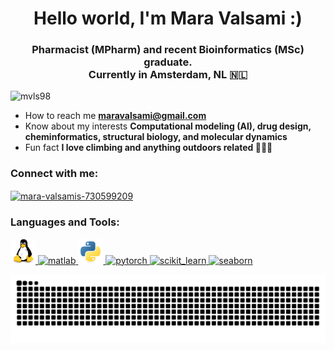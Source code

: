 <h1 align="center">Hello world, I'm Mara Valsami :) </h1>
<h3 align="center">Pharmacist (MPharm) and recent Bioinformatics (MSc) graduate. <br> Currently in Amsterdam, NL 🇳🇱 </h3>

<p align="left"> <img src="https://komarev.com/ghpvc/?username=mvls98&label=Profile%20views&color=0e75b6&style=flat" alt="mvls98" /> </p>

- How to reach me **maravalsami@gmail.com**
- Know about my interests **Computational modeling (AI), drug design, cheminformatics, structural biology, and molecular dynamics**
- Fun fact **I love climbing and anything outdoors related 🌸🧗‍♀️**

<h3 align="left">Connect with me:</h3>
<p align="left">
<a href="https://linkedin.com/in/mara-valsamis-730599209" target="blank"><img align="center" src="https://raw.githubusercontent.com/rahuldkjain/github-profile-readme-generator/master/src/images/icons/Social/linked-in-alt.svg" alt="mara-valsamis-730599209" height="30" width="40" /></a>
</p>

<h3 align="left">Languages and Tools:</h3>
<p align="left"> <a href="https://www.linux.org/" target="_blank" rel="noreferrer"> <img src="https://raw.githubusercontent.com/devicons/devicon/master/icons/linux/linux-original.svg" alt="linux" width="40" height="40"/> </a> <a href="https://www.mathworks.com/" target="_blank" rel="noreferrer"> <img src="https://upload.wikimedia.org/wikipedia/commons/2/21/Matlab_Logo.png" alt="matlab" width="40" height="40"/> </a> <a href="https://www.python.org" target="_blank" rel="noreferrer"> <img src="https://raw.githubusercontent.com/devicons/devicon/master/icons/python/python-original.svg" alt="python" width="40" height="40"/> </a> <a href="https://pytorch.org/" target="_blank" rel="noreferrer"> <img src="https://www.vectorlogo.zone/logos/pytorch/pytorch-icon.svg" alt="pytorch" width="40" height="40"/> </a> <a href="https://scikit-learn.org/" target="_blank" rel="noreferrer"> <img src="https://upload.wikimedia.org/wikipedia/commons/0/05/Scikit_learn_logo_small.svg" alt="scikit_learn" width="40" height="40"/> </a> <a href="https://seaborn.pydata.org/" target="_blank" rel="noreferrer"> <img src="https://seaborn.pydata.org/_images/logo-mark-lightbg.svg" alt="seaborn" width="40" height="40"/> </a> </p>


<img src="https://raw.githubusercontent.com/mvls98/mvls98/output/snake.svg" alt="Snake animation" />
